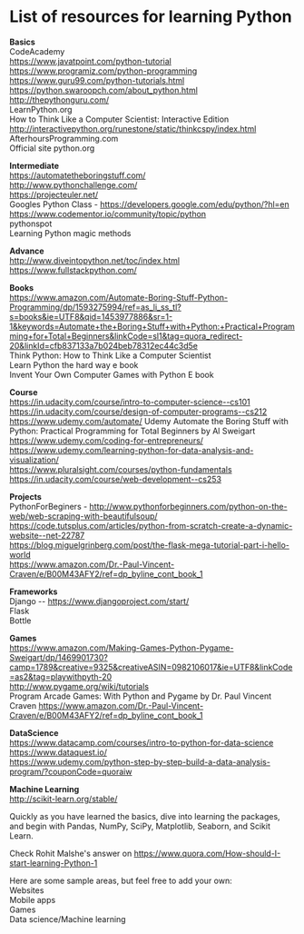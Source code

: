 # List of resources for learning Python

**Basics**  
CodeAcademy  
https://www.javatpoint.com/python-tutorial  
https://www.programiz.com/python-programming  
https://www.guru99.com/python-tutorials.html  
https://python.swaroopch.com/about_python.html  
http://thepythonguru.com/  
LearnPython.org  
How to Think Like a Computer Scientist: Interactive Edition http://interactivepython.org/runestone/static/thinkcspy/index.html  
AfterhoursProgramming.com  
Official site python.org  


**Intermediate**  
https://automatetheboringstuff.com/  
http://www.pythonchallenge.com/  
https://projecteuler.net/  
Googles Python Class - https://developers.google.com/edu/python/?hl=en  
https://www.codementor.io/community/topic/python  
pythonspot  
Learning Python magic methods  


**Advance**  
http://www.diveintopython.net/toc/index.html  
https://www.fullstackpython.com/  


**Books**   
https://www.amazon.com/Automate-Boring-Stuff-Python-Programming/dp/1593275994/ref=as_li_ss_tl?s=books&ie=UTF8&qid=1453977886&sr=1-1&keywords=Automate+the+Boring+Stuff+with+Python:+Practical+Programming+for+Total+Beginners&linkCode=sl1&tag=quora_redirect-20&linkId=cfb837133a7b024beb78312ec44c3d5e  
Think Python: How to Think Like a Computer Scientist  
Learn Python the hard way e book  
Invent Your Own Computer Games with Python E book  


**Course**  
https://in.udacity.com/course/intro-to-computer-science--cs101  
https://in.udacity.com/course/design-of-computer-programs--cs212  
https://www.udemy.com/automate/ Udemy Automate the Boring Stuff with Python: Practical Programming for Total Beginners by Al Sweigart  
https://www.udemy.com/coding-for-entrepreneurs/  
https://www.udemy.com/learning-python-for-data-analysis-and-visualization/  
https://www.pluralsight.com/courses/python-fundamentals  
https://in.udacity.com/course/web-development--cs253  


**Projects**  
PythonForBeginers - http://www.pythonforbeginners.com/python-on-the-web/web-scraping-with-beautifulsoup/  
https://code.tutsplus.com/articles/python-from-scratch-create-a-dynamic-website--net-22787  
https://blog.miguelgrinberg.com/post/the-flask-mega-tutorial-part-i-hello-world  
https://www.amazon.com/Dr.-Paul-Vincent-Craven/e/B00M43AFY2/ref=dp_byline_cont_book_1  


**Frameworks**  
Django -- https://www.djangoproject.com/start/  
Flask  
Bottle  


**Games**  
https://www.amazon.com/Making-Games-Python-Pygame-Sweigart/dp/1469901730?camp=1789&creative=9325&creativeASIN=0982106017&ie=UTF8&linkCode=as2&tag=playwithpyth-20  
http://www.pygame.org/wiki/tutorials  
Program Arcade Games: With Python and Pygame by Dr. Paul Vincent Craven https://www.amazon.com/Dr.-Paul-Vincent-Craven/e/B00M43AFY2/ref=dp_byline_cont_book_1  


**DataScience**  
https://www.datacamp.com/courses/intro-to-python-for-data-science  
https://www.dataquest.io/  
https://www.udemy.com/python-step-by-step-build-a-data-analysis-program/?couponCode=quoraiw  


**Machine Learning**  
http://scikit-learn.org/stable/  

Quickly as you have learned the basics, dive into learning the packages, and begin with Pandas, NumPy, SciPy, Matplotlib, Seaborn, and Scikit Learn.  

Check Rohit Malshe's answer on https://www.quora.com/How-should-I-start-learning-Python-1  

Here are some sample areas, but feel free to add your own:  
Websites  
Mobile apps  
Games  
Data science/Machine learning  